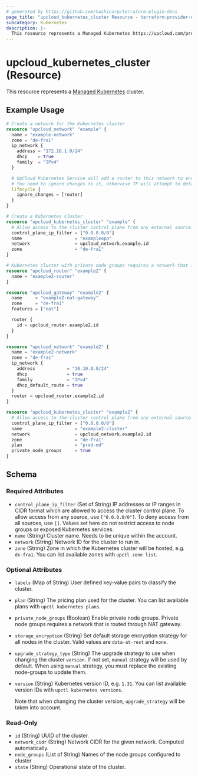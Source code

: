 ```yaml
---
# generated by https://github.com/hashicorp/terraform-plugin-docs
page_title: "upcloud_kubernetes_cluster Resource - terraform-provider-upcloud"
subcategory: Kubernetes
description: |-
  This resource represents a Managed Kubernetes https://upcloud.com/products/managed-kubernetes cluster.
---
```


# upcloud_kubernetes_cluster (Resource)

This resource represents a [Managed Kubernetes](https://upcloud.com/products/managed-kubernetes) cluster.

## Example Usage

```terraform
# Create a network for the Kubernetes cluster
resource "upcloud_network" "example" {
  name = "example-network"
  zone = "de-fra1"
  ip_network {
    address = "172.16.1.0/24"
    dhcp    = true
    family  = "IPv4"
  }

  # UpCloud Kubernetes Service will add a router to this network to ensure cluster networking is working as intended.
  # You need to ignore changes to it, otherwise TF will attempt to detach the router on subsequent applies
  lifecycle {
    ignore_changes = [router]
  }
}

# Create a Kubernetes cluster
resource "upcloud_kubernetes_cluster" "example" {
  # Allow access to the cluster control plane from any external source.
  control_plane_ip_filter = ["0.0.0.0/0"]
  name                    = "exampleapp"
  network                 = upcloud_network.example.id
  zone                    = "de-fra1"
}

# Kubernetes cluster with private node groups requires a network that is routed through NAT gateway.
resource "upcloud_router" "example2" {
  name = "example2-router"
}

resource "upcloud_gateway" "example2" {
  name     = "example2-nat-gateway"
  zone     = "de-fra1"
  features = ["nat"]

  router {
    id = upcloud_router.example2.id
  }
}

resource "upcloud_network" "example2" {
  name = "example2-network"
  zone = "de-fra1"
  ip_network {
    address            = "10.10.0.0/24"
    dhcp               = true
    family             = "IPv4"
    dhcp_default_route = true
  }
  router = upcloud_router.example2.id
}

resource "upcloud_kubernetes_cluster" "example2" {
  # Allow access to the cluster control plane from any external source.
  control_plane_ip_filter = ["0.0.0.0/0"]
  name                    = "example2-cluster"
  network                 = upcloud_network.example2.id
  zone                    = "de-fra1"
  plan                    = "prod-md"
  private_node_groups     = true
}
```

<!-- schema generated by tfplugindocs -->
## Schema

### Required Attributes

- `control_plane_ip_filter` (Set of String) IP addresses or IP ranges in CIDR format which are allowed to access the cluster control plane. To allow access from any source, use `["0.0.0.0/0"]`. To deny access from all sources, use `[]`. Values set here do not restrict access to node groups or exposed Kubernetes services.
- `name` (String) Cluster name. Needs to be unique within the account.
- `network` (String) Network ID for the cluster to run in.
- `zone` (String) Zone in which the Kubernetes cluster will be hosted, e.g. `de-fra1`. You can list available zones with `upctl zone list`.

### Optional Attributes

- `labels` (Map of String) User defined key-value pairs to classify the cluster.
- `plan` (String) The pricing plan used for the cluster. You can list available plans with `upctl kubernetes plans`.
- `private_node_groups` (Boolean) Enable private node groups. Private node groups requires a network that is routed through NAT gateway.
- `storage_encryption` (String) Set default storage encryption strategy for all nodes in the cluster. Valid values are `data-at-rest` and `none`.
- `upgrade_strategy_type` (String) The upgrade strategy to use when changing the cluster `version`. If not set, `manual` strategy will be used by default. When using `manual` strategy, you must replace the existing node-groups to update them.
- `version` (String) Kubernetes version ID, e.g. `1.31`. You can list available version IDs with `upctl kubernetes versions`.

    Note that when changing the cluster version, `upgrade_strategy` will be taken into account.

### Read-Only

- `id` (String) UUID of the cluster.
- `network_cidr` (String) Network CIDR for the given network. Computed automatically.
- `node_groups` (List of String) Names of the node groups configured to cluster
- `state` (String) Operational state of the cluster.
